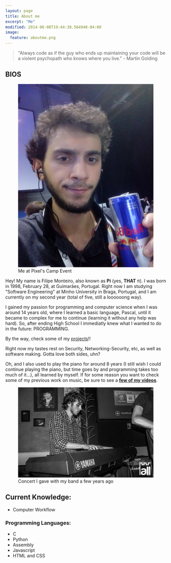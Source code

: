 ```yaml
---
layout: page
title: About me
excerpt: "Me"
modified: 2014-08-08T19:44:38.564948-04:00
image:
  feature: aboutme.png
---
```


> "Always code as if the guy who ends up maintaining your code will be a violent psychopath who knows where you live."   - Martin Golding


## BIOS

<figure>
	<img src="/images/myself.jpg" alt="image">
	<figcaption>Me at Pixel's Camp Event</figcaption>
</figure>

Hey!
My name is Filipe Monteiro, also known as **Pi** (yes, **THAT** π). I was born in 1998, February 28, at Guimarães, Portugal. Right now I am studying "Software Engineering" at Minho University in Braga, Portugal, and I am currently on my second year (total of five, still  a loooooong way).

I gained my passion for programming and computer science when I was around 14 years old, where I learned a basic language, Pascal, until it became to complex for me to continue (learning it without any help was hard). So, after ending High School I immediatly knew what I wanted to do in the future: PROGRAMMING.

By the way, check some of my [projects](https://github.com/pimonteiro?tab=repositories)!!




Right now my tastes rest on Security, Networking-Security, etc, as well as software making. Gotta love both sides, uhn?

Oh, and I also used to play the piano for around 8 years (I still wish I could continue playing the piano, but time goes by and programming takes too much of it...), all learned by myself. If for some reason you want to check some of my previous work on music, be sure to see a [**few of my videos**](https://www.youtube.com/user/Pimonteiro1/videos/).

<figure>
	<img src="/images/meme.jpg" alt="image">
	<figcaption>Concert I gave with my band a few years ago</figcaption>
</figure>

## Current Knowledge:

* Computer Workflow

### Programming Languages:

* C
* Python
* Assembly
* Javascript
* HTML and CSS

<!-- [^1]: Example: *domain.com/category-name/post-title* -->
